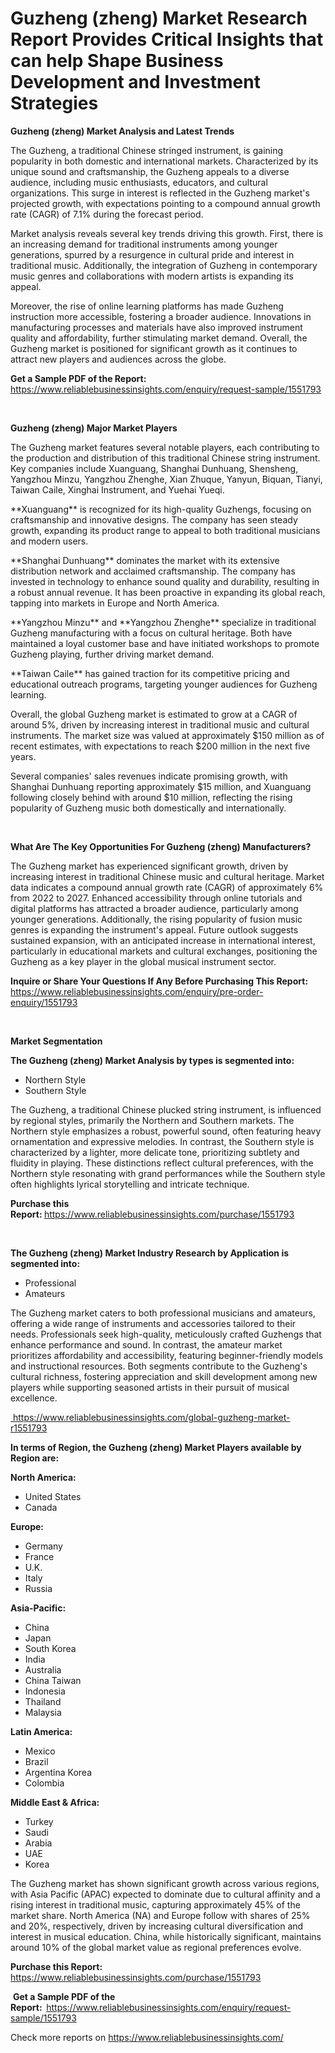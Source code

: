 <p><h1>Guzheng (zheng) Market Research Report Provides Critical Insights that can help Shape Business Development and Investment Strategies</h1></p><p><strong>Guzheng (zheng) Market Analysis and Latest Trends</strong></p>
<p><p>The Guzheng, a traditional Chinese stringed instrument, is gaining popularity in both domestic and international markets. Characterized by its unique sound and craftsmanship, the Guzheng appeals to a diverse audience, including music enthusiasts, educators, and cultural organizations. This surge in interest is reflected in the Guzheng market's projected growth, with expectations pointing to a compound annual growth rate (CAGR) of 7.1% during the forecast period. </p><p>Market analysis reveals several key trends driving this growth. First, there is an increasing demand for traditional instruments among younger generations, spurred by a resurgence in cultural pride and interest in traditional music. Additionally, the integration of Guzheng in contemporary music genres and collaborations with modern artists is expanding its appeal. </p><p>Moreover, the rise of online learning platforms has made Guzheng instruction more accessible, fostering a broader audience. Innovations in manufacturing processes and materials have also improved instrument quality and affordability, further stimulating market demand. Overall, the Guzheng market is positioned for significant growth as it continues to attract new players and audiences across the globe.</p></p>
<p><strong>Get a Sample PDF of the Report:&nbsp;</strong> <a href="https://www.reliablebusinessinsights.com/enquiry/request-sample/1551793?utm_campaign=3077&utm_medium=2&utm_source=Github&utm_content=ia&utm_term=05042025&utm_id=guzheng-zheng">https://www.reliablebusinessinsights.com/enquiry/request-sample/1551793</a></p>
<p>&nbsp;</p>
<p><strong>Guzheng (zheng) Major Market Players</strong></p>
<p><p>The Guzheng market features several notable players, each contributing to the production and distribution of this traditional Chinese string instrument. Key companies include Xuanguang, Shanghai Dunhuang, Shensheng, Yangzhou Minzu, Yangzhou Zhenghe, Xian Zhuque, Yanyun, Biquan, Tianyi, Taiwan Caile, Xinghai Instrument, and Yuehai Yueqi.</p><p>**Xuanguang** is recognized for its high-quality Guzhengs, focusing on craftsmanship and innovative designs. The company has seen steady growth, expanding its product range to appeal to both traditional musicians and modern users. </p><p>**Shanghai Dunhuang** dominates the market with its extensive distribution network and acclaimed craftsmanship. The company has invested in technology to enhance sound quality and durability, resulting in a robust annual revenue. It has been proactive in expanding its global reach, tapping into markets in Europe and North America.</p><p>**Yangzhou Minzu** and **Yangzhou Zhenghe** specialize in traditional Guzheng manufacturing with a focus on cultural heritage. Both have maintained a loyal customer base and have initiated workshops to promote Guzheng playing, further driving market demand.</p><p>**Taiwan Caile** has gained traction for its competitive pricing and educational outreach programs, targeting younger audiences for Guzheng learning. </p><p>Overall, the global Guzheng market is estimated to grow at a CAGR of around 5%, driven by increasing interest in traditional music and cultural instruments. The market size was valued at approximately $150 million as of recent estimates, with expectations to reach $200 million in the next five years.</p><p>Several companies' sales revenues indicate promising growth, with Shanghai Dunhuang reporting approximately $15 million, and Xuanguang following closely behind with around $10 million, reflecting the rising popularity of Guzheng music both domestically and internationally.</p></p>
<p>&nbsp;</p>
<p><strong>What Are The Key Opportunities For Guzheng (zheng) Manufacturers?</strong></p>
<p><p>The Guzheng market has experienced significant growth, driven by increasing interest in traditional Chinese music and cultural heritage. Market data indicates a compound annual growth rate (CAGR) of approximately 6% from 2022 to 2027. Enhanced accessibility through online tutorials and digital platforms has attracted a broader audience, particularly among younger generations. Additionally, the rising popularity of fusion music genres is expanding the instrument's appeal. Future outlook suggests sustained expansion, with an anticipated increase in international interest, particularly in educational markets and cultural exchanges, positioning the Guzheng as a key player in the global musical instrument sector.</p></p>
<p><strong>Inquire or Share Your Questions If Any Before Purchasing This Report:</strong> <a href="https://www.reliablebusinessinsights.com/enquiry/pre-order-enquiry/1551793?utm_campaign=3077&utm_medium=2&utm_source=Github&utm_content=ia&utm_term=05042025&utm_id=guzheng-zheng">https://www.reliablebusinessinsights.com/enquiry/pre-order-enquiry/1551793</a></p>
<p>&nbsp;</p>
<p><strong>Market Segmentation</strong></p>
<p><strong>The Guzheng (zheng) Market Analysis by types is segmented into:</strong></p>
<p><ul><li>Northern Style</li><li>Southern Style</li></ul></p>
<p><p>The Guzheng, a traditional Chinese plucked string instrument, is influenced by regional styles, primarily the Northern and Southern markets. The Northern style emphasizes a robust, powerful sound, often featuring heavy ornamentation and expressive melodies. In contrast, the Southern style is characterized by a lighter, more delicate tone, prioritizing subtlety and fluidity in playing. These distinctions reflect cultural preferences, with the Northern style resonating with grand performances while the Southern style often highlights lyrical storytelling and intricate technique.</p></p>
<p><strong>Purchase this Report:&nbsp;</strong><a href="https://www.reliablebusinessinsights.com/purchase/1551793?utm_campaign=3077&utm_medium=2&utm_source=Github&utm_content=ia&utm_term=05042025&utm_id=guzheng-zheng">https://www.reliablebusinessinsights.com/purchase/1551793</a></p>
<p>&nbsp;</p>
<p><strong>The Guzheng (zheng) Market Industry Research by Application is segmented into:</strong></p>
<p><ul><li>Professional</li><li>Amateurs</li></ul></p>
<p><p>The Guzheng market caters to both professional musicians and amateurs, offering a wide range of instruments and accessories tailored to their needs. Professionals seek high-quality, meticulously crafted Guzhengs that enhance performance and sound. In contrast, the amateur market prioritizes affordability and accessibility, featuring beginner-friendly models and instructional resources. Both segments contribute to the Guzheng's cultural richness, fostering appreciation and skill development among new players while supporting seasoned artists in their pursuit of musical excellence.</p></p>
<p><a href="https://www.reliablebusinessinsights.com/global-guzheng-market-r1551793?utm_campaign=3077&utm_medium=2&utm_source=Github&utm_content=ia&utm_term=05042025&utm_id=guzheng-zheng">&nbsp;https://www.reliablebusinessinsights.com/global-guzheng-market-r1551793</a></p>
<p><strong>In terms of Region, the Guzheng (zheng) Market Players available by Region are:</strong></p>
<p>
    <p> <strong> North America: </strong>
        <ul>
            <li>United States</li>
            <li>Canada</li>
        </ul>
        </p> 
    <p> <strong> Europe: </strong>
        <ul>
            <li>Germany</li>
            <li>France</li>
            <li>U.K.</li>
            <li>Italy</li>
            <li>Russia</li>
        </ul>
        </p> 
    <p> <strong> Asia-Pacific: </strong>
        <ul>
            <li>China</li>
            <li>Japan</li>
            <li>South Korea</li>
            <li>India</li>
            <li>Australia</li>
            <li>China Taiwan</li>
            <li>Indonesia</li>
            <li>Thailand</li>
            <li>Malaysia</li>
        </ul>
        </p> 
    <p> <strong> Latin America: </strong>
        <ul>
            <li>Mexico</li>
            <li>Brazil</li>
            <li>Argentina Korea</li>
            <li>Colombia</li>
        </ul>
        </p> 
    <p> <strong> Middle East & Africa: </strong>
        <ul>
            <li>Turkey</li>
            <li>Saudi</li>
            <li>Arabia</li>
            <li>UAE</li>
            <li>Korea</li>
        </ul>
    </p>
    </p>
<p><p>The Guzheng market has shown significant growth across various regions, with Asia Pacific (APAC) expected to dominate due to cultural affinity and a rising interest in traditional music, capturing approximately 45% of the market share. North America (NA) and Europe follow with shares of 25% and 20%, respectively, driven by increasing cultural diversification and interest in musical education. China, while historically significant, maintains around 10% of the global market value as regional preferences evolve.</p></p>
<p><strong>Purchase this Report: </strong><a href="https://www.reliablebusinessinsights.com/purchase/1551793?utm_campaign=3077&utm_medium=2&utm_source=Github&utm_content=ia&utm_term=05042025&utm_id=guzheng-zheng">https://www.reliablebusinessinsights.com/purchase/1551793</a></p>
<p>&nbsp;<strong>Get a Sample PDF of the Report:&nbsp;&nbsp;</strong><a href="https://www.reliablebusinessinsights.com/enquiry/request-sample/1551793?utm_campaign=3077&utm_medium=2&utm_source=Github&utm_content=ia&utm_term=05042025&utm_id=guzheng-zheng">https://www.reliablebusinessinsights.com/enquiry/request-sample/1551793</a></p>
<p><strong></strong></p>
<p>Check more reports on <a href="https://www.reliablebusinessinsights.com/?utm_campaign=3077&utm_medium=2&utm_source=Github&utm_content=ia&utm_term=05042025&utm_id=guzheng-zheng">https://www.reliablebusinessinsights.com/</a></p>